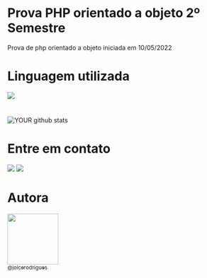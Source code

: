 # Prova PHP orientado a objeto 2º Semestre
Prova de php orientado a objeto iniciada em 10/05/2022

# Linguagem utilizada
 <img src="https://img.shields.io/badge/PHP-777BB4?style=for-the-badge&logo=php&logoColor=white" /> 

# 
![YOUR github stats](https://github-readme-stats.vercel.app/api?username=joicerodrigues)

 # Entre em contato
 [<img src="https://img.shields.io/badge/linkedin-%230077B5.svg?&style=for-the-badge&logo=linkedin&logoColor=white" />](https://www.linkedin.com/in/joicerodrigues000/) [<img src = "https://img.shields.io/badge/instagram-%23E4405F.svg?&style=for-the-badge&logo=instagram&logoColor=white">](https://www.instagram.com/joixfr/) 

# Autora
 [<img src="https://github.com/joicerodrigues.png?size=115" width=115><br><sub>@joicerodrigues</sub>](https://github.com/joicerodrigues) <br><br>

